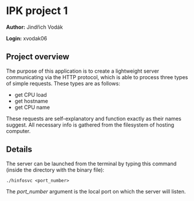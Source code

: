 # IPK project 1

**Author:** Jindřich Vodák

**Login:** xvodak06

## Project overview

The purpose of this application is to create a lightweight server communicating via the HTTP protocol, which is able to process three types of simple requests. These types are as follows:

* get CPU load
* get hostname
* get CPU name

These requests are self-explanatory and function exactly as their names suggest. All necessary info is gathered from the filesystem of hosting computer.

## Details

The server can be launched from the terminal by typing this command (inside the directory with the binary file):
```
./hinfosvc <port_number>
```
The _port_number_ argument is the local port on which the server will listen.